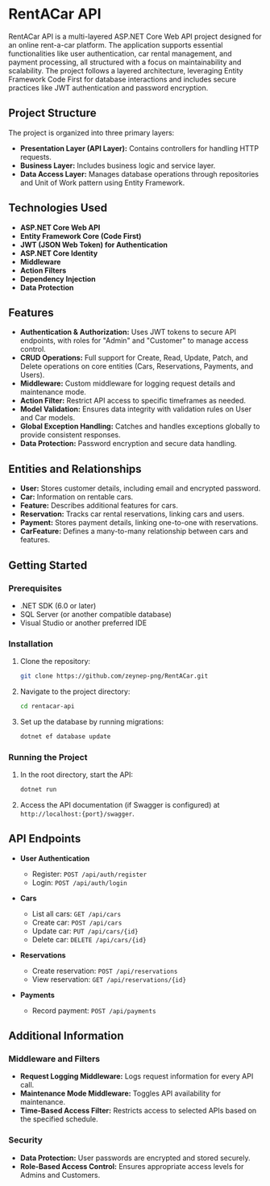 # RentACar API

RentACar API is a multi-layered ASP.NET Core Web API project designed for an online rent-a-car platform. The application supports essential functionalities like user authentication, car rental management, and payment processing, all structured with a focus on maintainability and scalability. The project follows a layered architecture, leveraging Entity Framework Code First for database interactions and includes secure practices like JWT authentication and password encryption.

## Project Structure

The project is organized into three primary layers:

- **Presentation Layer (API Layer):** Contains controllers for handling HTTP requests.
- **Business Layer:** Includes business logic and service layer.
- **Data Access Layer:** Manages database operations through repositories and Unit of Work pattern using Entity Framework.

## Technologies Used

- **ASP.NET Core Web API**
- **Entity Framework Core (Code First)**
- **JWT (JSON Web Token) for Authentication**
- **ASP.NET Core Identity**
- **Middleware**
- **Action Filters**
- **Dependency Injection**
- **Data Protection**

## Features

- **Authentication & Authorization:** Uses JWT tokens to secure API endpoints, with roles for "Admin" and "Customer" to manage access control.
- **CRUD Operations:** Full support for Create, Read, Update, Patch, and Delete operations on core entities (Cars, Reservations, Payments, and Users).
- **Middleware:** Custom middleware for logging request details and maintenance mode.
- **Action Filter:** Restrict API access to specific timeframes as needed.
- **Model Validation:** Ensures data integrity with validation rules on User and Car models.
- **Global Exception Handling:** Catches and handles exceptions globally to provide consistent responses.
- **Data Protection:** Password encryption and secure data handling.

## Entities and Relationships

- **User:** Stores customer details, including email and encrypted password.
- **Car:** Information on rentable cars.
- **Feature:** Describes additional features for cars.
- **Reservation:** Tracks car rental reservations, linking cars and users.
- **Payment:** Stores payment details, linking one-to-one with reservations.
- **CarFeature:** Defines a many-to-many relationship between cars and features.

## Getting Started

### Prerequisites

- .NET SDK (6.0 or later)
- SQL Server (or another compatible database)
- Visual Studio or another preferred IDE

### Installation

1. Clone the repository:
   ```bash
   git clone https://github.com/zeynep-png/RentACar.git
   ```
2. Navigate to the project directory:
   ```bash
   cd rentacar-api
   ```
3. Set up the database by running migrations:
   ```bash
   dotnet ef database update
   ```

### Running the Project

1. In the root directory, start the API:
   ```bash
   dotnet run
   ```
2. Access the API documentation (if Swagger is configured) at `http://localhost:{port}/swagger`.

## API Endpoints

- **User Authentication**  
  - Register: `POST /api/auth/register`
  - Login: `POST /api/auth/login`

- **Cars**  
  - List all cars: `GET /api/cars`
  - Create car: `POST /api/cars`
  - Update car: `PUT /api/cars/{id}`
  - Delete car: `DELETE /api/cars/{id}`

- **Reservations**  
  - Create reservation: `POST /api/reservations`
  - View reservation: `GET /api/reservations/{id}`

- **Payments**  
  - Record payment: `POST /api/payments`

## Additional Information

### Middleware and Filters

- **Request Logging Middleware:** Logs request information for every API call.
- **Maintenance Mode Middleware:** Toggles API availability for maintenance.
- **Time-Based Access Filter:** Restricts access to selected APIs based on the specified schedule.

### Security

- **Data Protection:** User passwords are encrypted and stored securely.
- **Role-Based Access Control:** Ensures appropriate access levels for Admins and Customers.
